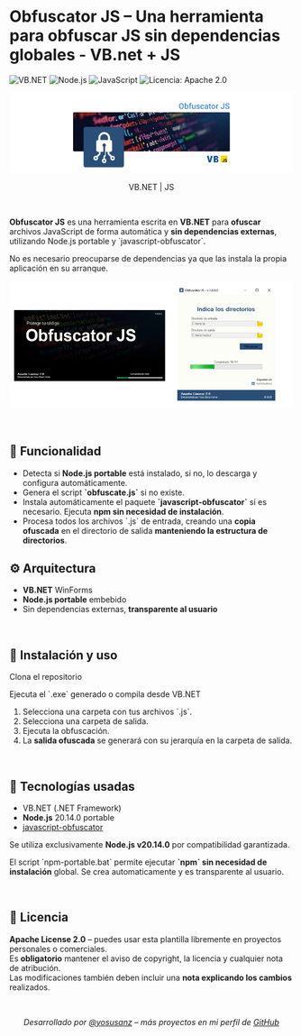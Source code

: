 <h1><strong>Obfuscator JS</strong> – Una herramienta para obfuscar JS sin dependencias globales - VB.net + JS</h1>
<p>
	<img src="https://img.shields.io/badge/VB.NET-512BD4?logo=dotnet&logoColor=white&style=flat" alt="VB.NET" />
	<img src="https://img.shields.io/badge/Node.js-339933?logo=node.js&logoColor=white&style=flat" alt="Node.js" />
	<img src="https://img.shields.io/badge/JavaScript-F7DF1E?logo=javascript&logoColor=black&style=flat" alt="JavaScript" />
	<img src="https://img.shields.io/badge/licencia-Apache%202.0-green?style=flat-square" alt="Licencia: Apache 2.0">
</p>

<section>
  <img src="https://github.com/yosusanz/yosusanz/blob/main/images/obfuscatorJS/banner.png?raw=true" alt="Obfuscator JS" width="846"/>
  <p align="center">VB.NET | JS</p>
  <br>
  <p><strong>Obfuscator JS</strong> es una herramienta escrita en <strong>VB.NET</strong> para <strong>ofuscar</strong> archivos JavaScript de forma automática y <strong>sin dependencias externas</strong>, utilizando Node.js portable y `javascript-obfuscator`.</p>
  <p>No es necesario preocuparse de dependencias ya que las instala la propia aplicación en su arranque.</p>
  <img src="https://github.com/yosusanz/yosusanz/blob/main/images/obfuscatorJS/screenshots.png?raw=true" alt="Obfuscator JS - pantalla splashscreen y aplicación" width="846"/>
  <br>
  <br>

  <br>
  <h2>🧠 Funcionalidad</h2>
	<ul>
		<li>Detecta si <strong>Node.js portable</strong> está instalado, si no, lo descarga y configura automáticamente.</li>
		<li>Genera el script <strong>`obfuscate.js`</strong> si no existe.</li>
		<li>Instala automáticamente el paquete <strong>`javascript-obfuscator`</strong> si es necesario. Ejecuta <strong>npm sin necesidad de instalación</strong>.</li>
		<li>Procesa todos los archivos `.js` de entrada, creando una <strong>copia ofuscada</strong> en el directorio de salida <strong>manteniendo la estructura de directorios</strong>.</li>
	</ul>


  <h2>⚙️ Arquitectura</h2>
  <ul>
    <li><strong>VB.NET</strong> WinForms</li>
    <li><strong>Node.js portable</strong> embebido</li>
    <li>Sin dependencias externas, <strong>transparente al usuario</strong></li>
  </ul>

  <br>
  <h2>🚀 Instalación y uso</h2>
	<p>Clona el repositorio</p>
	<p>Ejecuta el `.exe` generado o compila desde VB.NET</p>
	<ol>
		<li>Selecciona una carpeta con tus archivos `.js`.</li>
		<li>Selecciona una carpeta de salida.</li>
		<li>Ejecuta la obfuscación.</li>
		<li>La <strong>salida ofuscada</strong> se generará con su jerarquía en la carpeta de salida.</li>
	</ol>

  <br>
  <h2>🧩 Tecnologías usadas</h2>
  <ul>
    <li>VB.NET (.NET Framework)</li>
    <li><strong>Node.js</strong> 20.14.0 portable</li>
    <li><a href="https://github.com/javascript-obfuscator/javascript-obfuscator">javascript-obfuscator</a></li>
  </ul>
  <p>Se utiliza exclusivamente <strong>Node.js v20.14.0</strong> por compatibilidad garantizada.</p>
  <p>El script `npm-portable.bat` permite ejecutar <strong>`npm` sin necesidad de instalación</strong> global. Se crea automaticamente y es transparente al usuario.</p>


  <br>
  <h2>📄 Licencia</h2>
  <p>
    <strong>Apache License 2.0</strong> – puedes usar esta plantilla libremente en proyectos personales o comerciales.<br>
    Es <strong>obligatorio</strong> mantener el aviso de copyright, la licencia y cualquier nota de atribución.<br>
    Las modificaciones también deben incluir una <strong>nota explicando los cambios</strong> realizados.
  </p>

  <br>
  <p align="center"><i>Desarrollado por <a href="https://www.linkedin.com/in/yosusanz" target="_blank">@yosusanz</a> – más proyectos en mi perfil de <a href="https://github.com/yosusanz" target="_blank">GitHub</a></i></p>
</section>
